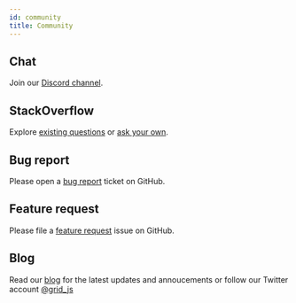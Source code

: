 ```yaml
---
id: community
title: Community
---
```


## Chat

Join our [Discord channel](https://discord.gg/K55BwDY).

## StackOverflow

Explore [existing questions](https://stackoverflow.com/questions/tagged/gridjs) or [ask your own](https://stackoverflow.com/questions/ask?tags=gridjs).

## Bug report

Please open a [bug report](https://github.com/grid-js/gridjs/issues/new?assignees=&labels=&template=bug_report.md&title=) ticket on GitHub.

## Feature request

Please file a [feature request](https://github.com/grid-js/gridjs/issues/new?assignees=&labels=&template=feature_request.md&title=) issue on GitHub.

## Blog

Read our [blog](/blog) for the latest updates and annoucements or follow our Twitter account 
[@grid_js](https://twitter.com/grid_js)

